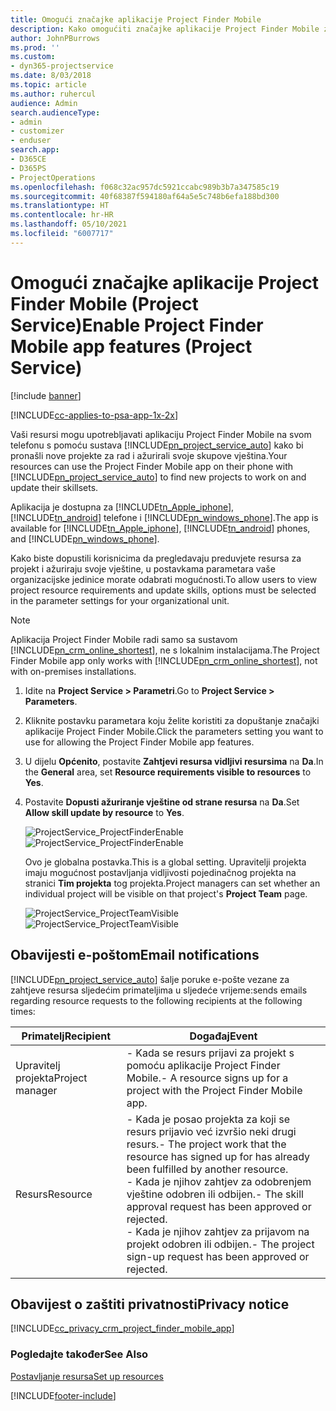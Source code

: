 ```yaml
---
title: Omogući značajke aplikacije Project Finder Mobile
description: Kako omogućiti značajke aplikacije Project Finder Mobile za Project Service
author: JohnPBurrows
ms.prod: ''
ms.custom:
- dyn365-projectservice
ms.date: 8/03/2018
ms.topic: article
ms.author: ruhercul
audience: Admin
search.audienceType:
- admin
- customizer
- enduser
search.app:
- D365CE
- D365PS
- ProjectOperations
ms.openlocfilehash: f068c32ac957dc5921ccabc989b3b7a347585c19
ms.sourcegitcommit: 40f68387f594180af64a5e5c748b6efa188bd300
ms.translationtype: HT
ms.contentlocale: hr-HR
ms.lasthandoff: 05/10/2021
ms.locfileid: "6007717"
---
```

# <a name="enable-project-finder-mobile-app-features-project-service"></a><span data-ttu-id="b7397-103">Omogući značajke aplikacije Project Finder Mobile (Project Service)</span><span class="sxs-lookup"><span data-stu-id="b7397-103">Enable Project Finder Mobile app features (Project Service)</span></span>

[!include [banner](../includes/psa-now-project-operations.md)]

[!INCLUDE[cc-applies-to-psa-app-1x-2x](../includes/cc-applies-to-psa-app-1x-2x.md)]

<span data-ttu-id="b7397-104">Vaši resursi mogu upotrebljavati aplikaciju Project Finder Mobile na svom telefonu s pomoću sustava [!INCLUDE[pn_project_service_auto](../includes/pn-project-service-auto.md)] kako bi pronašli nove projekte za rad i ažurirali svoje skupove vještina.</span><span class="sxs-lookup"><span data-stu-id="b7397-104">Your resources can use the Project Finder Mobile app on their phone with [!INCLUDE[pn_project_service_auto](../includes/pn-project-service-auto.md)] to find new projects to work on and update their skillsets.</span></span>  
  
 <span data-ttu-id="b7397-105">Aplikacija je dostupna za [!INCLUDE[tn_Apple_iphone](../includes/tn-apple-iphone.md)], [!INCLUDE[tn_android](../includes/tn-android.md)] telefone i [!INCLUDE[pn_windows_phone](../includes/pn-windows-phone.md)].</span><span class="sxs-lookup"><span data-stu-id="b7397-105">The app is available for [!INCLUDE[tn_Apple_iphone](../includes/tn-apple-iphone.md)], [!INCLUDE[tn_android](../includes/tn-android.md)] phones, and [!INCLUDE[pn_windows_phone](../includes/pn-windows-phone.md)].</span></span>  
    
 <span data-ttu-id="b7397-106">Kako biste dopustili korisnicima da pregledavaju preduvjete resursa za projekt i ažuriraju svoje vještine, u postavkama parametara vaše organizacijske jedinice morate odabrati mogućnosti.</span><span class="sxs-lookup"><span data-stu-id="b7397-106">To allow users to view project resource requirements and update skills, options must be selected in the parameter settings for your organizational unit.</span></span>
  
> [!NOTE]
>  <span data-ttu-id="b7397-107">Aplikacija Project Finder Mobile radi samo sa sustavom [!INCLUDE[pn_crm_online_shortest](../includes/pn-crm-online-shortest.md)], ne s lokalnim instalacijama.</span><span class="sxs-lookup"><span data-stu-id="b7397-107">The Project Finder Mobile app only works with [!INCLUDE[pn_crm_online_shortest](../includes/pn-crm-online-shortest.md)], not with on-premises installations.</span></span>  
  
1. <span data-ttu-id="b7397-108">Idite na **Project Service > Parametri**.</span><span class="sxs-lookup"><span data-stu-id="b7397-108">Go to **Project Service > Parameters**.</span></span>  
  
2. <span data-ttu-id="b7397-109">Kliknite postavku parametara koju želite koristiti za dopuštanje značajki aplikacije Project Finder Mobile.</span><span class="sxs-lookup"><span data-stu-id="b7397-109">Click the parameters setting you want to use for allowing the Project Finder Mobile app features.</span></span>  
  
3. <span data-ttu-id="b7397-110">U dijelu **Općenito**, postavite **Zahtjevi resursa vidljivi resursima** na **Da**.</span><span class="sxs-lookup"><span data-stu-id="b7397-110">In the **General** area, set **Resource requirements visible to resources** to **Yes**.</span></span>  
  
4. <span data-ttu-id="b7397-111">Postavite **Dopusti ažuriranje vještine od strane resursa** na **Da**.</span><span class="sxs-lookup"><span data-stu-id="b7397-111">Set **Allow skill update by resource** to **Yes**.</span></span>  
  
   <span data-ttu-id="b7397-112">![ProjectService_ProjectFinderEnable](../psa/media/project-service-project-finder-enable.png "ProjectService_ProjectFinderEnable")</span><span class="sxs-lookup"><span data-stu-id="b7397-112">![ProjectService_ProjectFinderEnable](../psa/media/project-service-project-finder-enable.png "ProjectService_ProjectFinderEnable")</span></span>  
  
   <span data-ttu-id="b7397-113">Ovo je globalna postavka.</span><span class="sxs-lookup"><span data-stu-id="b7397-113">This is a global setting.</span></span> <span data-ttu-id="b7397-114">Upravitelji projekta imaju mogućnost postavljanja vidljivosti pojedinačnog projekta na stranici **Tim projekta** tog projekta.</span><span class="sxs-lookup"><span data-stu-id="b7397-114">Project managers can set whether an individual project will be visible on that project's **Project Team** page.</span></span>  
  
   <span data-ttu-id="b7397-115">![ProjectService_ProjectTeamVisible](../psa/media/project-service-project-team-visible.png "ProjectService_ProjectTeamVisible")</span><span class="sxs-lookup"><span data-stu-id="b7397-115">![ProjectService_ProjectTeamVisible](../psa/media/project-service-project-team-visible.png "ProjectService_ProjectTeamVisible")</span></span>  
  
## <a name="email-notifications"></a><span data-ttu-id="b7397-116">Obavijesti e-poštom</span><span class="sxs-lookup"><span data-stu-id="b7397-116">Email notifications</span></span>  
 [!INCLUDE[pn_project_service_auto](../includes/pn-project-service-auto.md)] <span data-ttu-id="b7397-117">šalje poruke e-pošte vezane za zahtjeve resursa sljedećim primateljima u sljedeće vrijeme:</span><span class="sxs-lookup"><span data-stu-id="b7397-117">sends emails regarding resource requests to the following recipients at the following times:</span></span>  
  
|<span data-ttu-id="b7397-118">Primatelj</span><span class="sxs-lookup"><span data-stu-id="b7397-118">Recipient</span></span>|<span data-ttu-id="b7397-119">Događaj</span><span class="sxs-lookup"><span data-stu-id="b7397-119">Event</span></span>|  
|---------------|-----------|  
|<span data-ttu-id="b7397-120">Upravitelj projekta</span><span class="sxs-lookup"><span data-stu-id="b7397-120">Project manager</span></span>|<span data-ttu-id="b7397-121">- Kada se resurs prijavi za projekt s pomoću aplikacije Project Finder Mobile.</span><span class="sxs-lookup"><span data-stu-id="b7397-121">- A resource signs up for a project with the Project Finder Mobile app.</span></span>|  
|<span data-ttu-id="b7397-122">Resurs</span><span class="sxs-lookup"><span data-stu-id="b7397-122">Resource</span></span>|<span data-ttu-id="b7397-123">- Kada je posao projekta za koji se resurs prijavio već izvršio neki drugi resurs.</span><span class="sxs-lookup"><span data-stu-id="b7397-123">- The project work that the resource has signed up for has already been fulfilled by another resource.</span></span><br /><span data-ttu-id="b7397-124">- Kada je njihov zahtjev za odobrenjem vještine odobren ili odbijen.</span><span class="sxs-lookup"><span data-stu-id="b7397-124">- The skill approval request has been approved or rejected.</span></span><br /><span data-ttu-id="b7397-125">- Kada je njihov zahtjev za prijavom na projekt odobren ili odbijen.</span><span class="sxs-lookup"><span data-stu-id="b7397-125">- The project sign-up request has been approved or rejected.</span></span>|  
  
## <a name="privacy-notice"></a><span data-ttu-id="b7397-126">Obavijest o zaštiti privatnosti</span><span class="sxs-lookup"><span data-stu-id="b7397-126">Privacy notice</span></span>  
 [!INCLUDE[cc_privacy_crm_project_finder_mobile_app](../includes/cc-privacy-crm-project-finder-mobile-app.md)]  
  
### <a name="see-also"></a><span data-ttu-id="b7397-127">Pogledajte također</span><span class="sxs-lookup"><span data-stu-id="b7397-127">See Also</span></span>  
 [<span data-ttu-id="b7397-128">Postavljanje resursa</span><span class="sxs-lookup"><span data-stu-id="b7397-128">Set up resources</span></span>](../psa/set-up-resources.md)


[!INCLUDE[footer-include](../includes/footer-banner.md)]